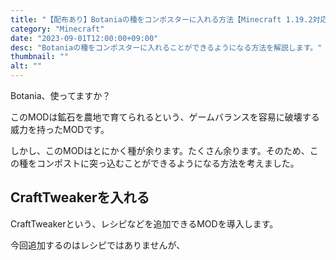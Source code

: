 ```yaml
---
title: "【配布あり】Botaniaの種をコンポスターに入れる方法【Minecraft 1.19.2対応】"
category: "Minecraft"
date: "2023-09-01T12:00:00+09:00"
desc: "Botaniaの種をコンポスターに入れることができるようになる方法を解説します。"
thumbnail: ""
alt: ""
---
```


Botania、使ってますか？

このMODは鉱石を農地で育てられるという、ゲームバランスを容易に破壊する威力を持ったMODです。

しかし、このMODはとにかく種が余ります。たくさん余ります。そのため、この種をコンポストに突っ込むことができるようになる方法を考えました。

## CraftTweakerを入れる

CraftTweakerという、レシピなどを追加できるMODを導入します。

今回追加するのはレシピではありませんが、